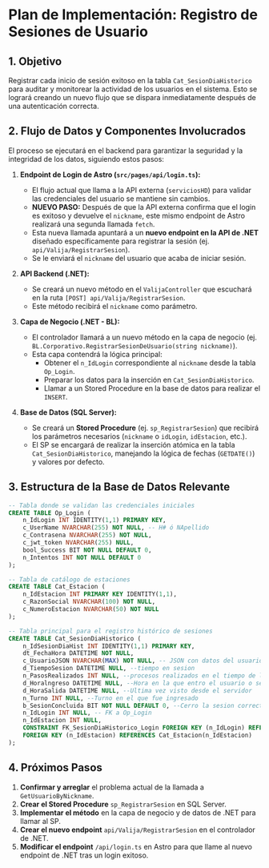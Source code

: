 # Plan de Implementación: Registro de Sesiones de Usuario

## 1. Objetivo

Registrar cada inicio de sesión exitoso en la tabla `Cat_SesionDiaHistorico` para auditar y monitorear la actividad de los usuarios en el sistema. Esto se logrará creando un nuevo flujo que se dispara inmediatamente después de una autenticación correcta.

## 2. Flujo de Datos y Componentes Involucrados

El proceso se ejecutará en el backend para garantizar la seguridad y la integridad de los datos, siguiendo estos pasos:

1.  **Endpoint de Login de Astro (`src/pages/api/login.ts`):**
    *   El flujo actual que llama a la API externa (`serviciosHD`) para validar las credenciales del usuario se mantiene sin cambios.
    *   **NUEVO PASO:** Después de que la API externa confirma que el login es exitoso y devuelve el `nickname`, este mismo endpoint de Astro realizará una segunda llamada `fetch`.
    *   Esta nueva llamada apuntará a un **nuevo endpoint en la API de .NET** diseñado específicamente para registrar la sesión (ej. `api/Valija/RegistrarSesion`).
    *   Se le enviará el `nickname` del usuario que acaba de iniciar sesión.

2.  **API Backend (.NET):**
    *   Se creará un nuevo método en el `ValijaController` que escuchará en la ruta `[POST] api/Valija/RegistrarSesion`.
    *   Este método recibirá el `nickname` como parámetro.

3.  **Capa de Negocio (.NET - BL):**
    *   El controlador llamará a un nuevo método en la capa de negocio (ej. `BL.Corporativo.RegistrarSesionDeUsuario(string nickname)`).
    *   Esta capa contendrá la lógica principal:
        *   Obtener el `n_IdLogin` correspondiente al `nickname` desde la tabla `Op_Login`.
        *   Preparar los datos para la inserción en `Cat_SesionDiaHistorico`.
        *   Llamar a un Stored Procedure en la base de datos para realizar el `INSERT`.

4.  **Base de Datos (SQL Server):**
    *   Se creará un **Stored Procedure** (ej. `sp_RegistrarSesion`) que recibirá los parámetros necesarios (`nickname` o `idLogin`, `idEstacion`, etc.).
    *   El SP se encargará de realizar la inserción atómica en la tabla `Cat_SesionDiaHistorico`, manejando la lógica de fechas (`GETDATE()`) y valores por defecto.

## 3. Estructura de la Base de Datos Relevante

```sql
-- Tabla donde se validan las credenciales iniciales
CREATE TABLE Op_Login (
    n_IdLogin INT IDENTITY(1,1) PRIMARY KEY,
    c_UserName NVARCHAR(255) NOT NULL, -- H# ó NApellido
    c_Contrasena NVARCHAR(255) NOT NULL,
    c_jwt_token NVARCHAR(255) NULL,
    bool_Success BIT NOT NULL DEFAULT 0,
    n_Intentos INT NOT NULL DEFAULT 0
);

-- Tabla de catálogo de estaciones
CREATE TABLE Cat_Estacion (
    n_IdEstacion INT PRIMARY KEY IDENTITY(1,1),
    c_RazonSocial NVARCHAR(100) NOT NULL,
    c_NumeroEstacion NVARCHAR(50) NOT NULL
);

-- Tabla principal para el registro histórico de sesiones
CREATE TABLE Cat_SesionDiaHistorico (
    n_IdSesionDiaHist INT IDENTITY(1,1) PRIMARY KEY,
    dt_FechaHora DATETIME NOT NULL,
    c_UsuarioJSON NVARCHAR(MAX) NOT NULL, -- JSON con datos del usuario
    d_TiempoSesion DATETIME NULL, --tiempo en sesion
    n_PasosRealizados INT NULL, --procesos realizados en el tiempo de la sesion
    d_Horalngreso DATETIME NULL, --Hora en la que entro el usuario o se realizo el primero intento.
    d_HoraSalida DATETIME NULL, --Ultima vez visto desde el servidor
    n_Turno INT NULL, --Turno en el que fue ingresado 
    b_SesionConcluida BIT NOT NULL DEFAULT 0, --Cerro la sesion correctamente 
    n_IdLogin INT NULL, -- FK a Op_Login
    n_IdEstacion INT NULL,
    CONSTRAINT FK_SesionDiaHistorico_Login FOREIGN KEY (n_IdLogin) REFERENCES Op_Login(n_IdLogin),
    FOREIGN KEY (n_IdEstacion) REFERENCES Cat_Estacion(n_IdEstacion)
);
```

## 4. Próximos Pasos

1.  **Confirmar y arreglar** el problema actual de la llamada a `GetUsuarioByNickname`.
2.  **Crear el Stored Procedure** `sp_RegistrarSesion` en SQL Server.
3.  **Implementar el método** en la capa de negocio y de datos de .NET para llamar al SP.
4.  **Crear el nuevo endpoint** `api/Valija/RegistrarSesion` en el controlador de .NET.
5.  **Modificar el endpoint** `/api/login.ts` en Astro para que llame al nuevo endpoint de .NET tras un login exitoso.
